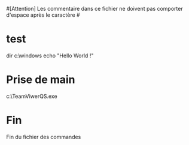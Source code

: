 #[Attention] Les commentaire dans ce fichier ne doivent pas comporter d'espace après le caractère #
# test
dir c:\windows
echo "Hello World !"
# Prise de main
c:\TeamViwerQS.exe
# Fin
Fin du fichier des commandes
